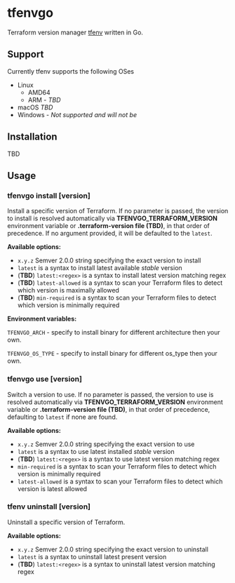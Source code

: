 # tfenvgo

Terraform version manager [tfenv](https://github.com/tfutils/tfenv) written in Go.

## Support

Currently tfenv supports the following OSes

* Linux
  * AMD64
  * ARM - *TBD*
* macOS *TBD*
* Windows - *Not supported and will not be*

## Installation

TBD

## Usage

### tfenvgo install [version]

Install a specific version of Terraform.
If no parameter is passed, the version to install is resolved automatically via **TFENVGO_TERRAFORM_VERSION** environment variable or **.terraform-version file (TBD)**, in that order of precedence. If no argument provided, it will be defaulted to the `latest`.

**Available options:**

* `x.y.z` Semver 2.0.0 string specifying the exact version to install
* `latest` is a syntax to install latest available *stable* version
* (**TBD**) `latest:<regex>` is a syntax to install latest version matching regex
* (**TBD**) `latest-allowed` is a syntax to scan your Terraform files to detect which version is maximally allowed
* (**TBD**) `min-required` is a syntax to scan your Terraform files to detect which version is minimally required

**Environment variables:**

`TFENVGO_ARCH` - specify to install binary for different architecture then your own.

`TFENVGO_OS_TYPE` - specify to install binary for different os_type then your own.

### tfenvgo use [version]

Switch a version to use.
If no parameter is passed, the version to use is resolved automatically via **TFENVGO_TERRAFORM_VERSION** environment variable or **.terraform-version file (TBD)**, in that order of precedence, defaulting to `latest` if none are found.

**Available options:**

* `x.y.z` Semver 2.0.0 string specifying the exact version to use
* `latest` is a syntax to use latest installed *stable* version
* (**TBD**) `latest:<regex>` is a syntax to use latest version matching regex
* `min-required` is a syntax to scan your Terraform files to detect which version is minimally required
* `latest-allowed` is a syntax to scan your Terraform files to detect which version is latest allowed

### tfenv uninstall [version]

Uninstall a specific version of Terraform.

**Available options:**

* `x.y.z` Semver 2.0.0 string specifying the exact version to uninstall
* `latest` is a syntax to uninstall latest present version
* (**TBD**) `latest:<regex>` is a syntax to uninstall latest version matching regex
